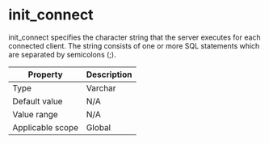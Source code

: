 # init_connect

init_connect specifies the character string that the server executes for each connected client. The string consists of one or more SQL statements which are separated by semicolons (;).

| **Property** | **Description** |
|--------|---------|
| Type | Varchar |
| Default value | N/A |
| Value range | N/A |
| Applicable scope | Global |

